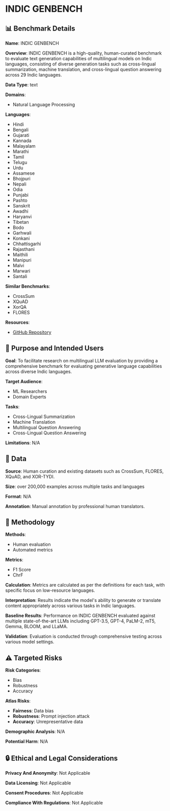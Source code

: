 # INDIC GENBENCH

## 📊 Benchmark Details

**Name**: INDIC GENBENCH

**Overview**: INDIC GENBENCH is a high-quality, human-curated benchmark to evaluate text generation capabilities of multilingual models on Indic languages, consisting of diverse generation tasks such as cross-lingual summarization, machine translation, and cross-lingual question answering across 29 Indic languages.

**Data Type**: text

**Domains**:
- Natural Language Processing

**Languages**:
- Hindi
- Bengali
- Gujarati
- Kannada
- Malayalam
- Marathi
- Tamil
- Telugu
- Urdu
- Assamese
- Bhojpuri
- Nepali
- Odia
- Punjabi
- Pashto
- Sanskrit
- Awadhi
- Haryanvi
- Tibetan
- Bodo
- Garhwali
- Konkani
- Chhattisgarhi
- Rajasthani
- Maithili
- Manipuri
- Malvi
- Marwari
- Santali

**Similar Benchmarks**:
- CrossSum
- XQuAD
- XorQA
- FLORES

**Resources**:
- [GitHub Repository](https://github.com/google-research-datasets/indic-gen-bench)

## 🎯 Purpose and Intended Users

**Goal**: To facilitate research on multilingual LLM evaluation by providing a comprehensive benchmark for evaluating generative language capabilities across diverse Indic languages.

**Target Audience**:
- ML Researchers
- Domain Experts

**Tasks**:
- Cross-Lingual Summarization
- Machine Translation
- Multilingual Question Answering
- Cross-Lingual Question Answering

**Limitations**: N/A

## 💾 Data

**Source**: Human curation and existing datasets such as CrossSum, FLORES, XQuAD, and XOR-TYDI.

**Size**: over 200,000 examples across multiple tasks and languages

**Format**: N/A

**Annotation**: Manual annotation by professional human translators.

## 🔬 Methodology

**Methods**:
- Human evaluation
- Automated metrics

**Metrics**:
- F1 Score
- ChrF

**Calculation**: Metrics are calculated as per the definitions for each task, with specific focus on low-resource languages.

**Interpretation**: Results indicate the model's ability to generate or translate content appropriately across various tasks in Indic languages.

**Baseline Results**: Performance on INDIC GENBENCH evaluated against multiple state-of-the-art LLMs including GPT-3.5, GPT-4, PaLM-2, mT5, Gemma, BLOOM, and LLaMA.

**Validation**: Evaluation is conducted through comprehensive testing across various model settings.

## ⚠️ Targeted Risks

**Risk Categories**:
- Bias
- Robustness
- Accuracy

**Atlas Risks**:
- **Fairness**: Data bias
- **Robustness**: Prompt injection attack
- **Accuracy**: Unrepresentative data

**Demographic Analysis**: N/A

**Potential Harm**: N/A

## 🔒 Ethical and Legal Considerations

**Privacy And Anonymity**: Not Applicable

**Data Licensing**: Not Applicable

**Consent Procedures**: Not Applicable

**Compliance With Regulations**: Not Applicable
